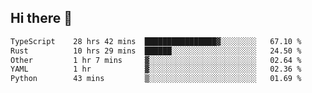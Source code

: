 ## Hi there 👋

<!--
**whirlun/whirlun** is a ✨ _special_ ✨ repository because its `README.md` (this file) appears on your GitHub profile.

Here are some ideas to get you started:

- 🔭 I’m currently working on ...
- 🌱 I’m currently learning ...
- 👯 I’m looking to collaborate on ...
- 🤔 I’m looking for help with ...
- 💬 Ask me about ...
- 📫 How to reach me: ...
- 😄 Pronouns: ...
- ⚡ Fun fact: ...
-->
<!--START_SECTION:waka-->

```txt
TypeScript    28 hrs 42 mins  ████████████████▓░░░░░░░░   67.10 %
Rust          10 hrs 29 mins  ██████░░░░░░░░░░░░░░░░░░░   24.50 %
Other         1 hr 7 mins     ▓░░░░░░░░░░░░░░░░░░░░░░░░   02.64 %
YAML          1 hr            ▓░░░░░░░░░░░░░░░░░░░░░░░░   02.36 %
Python        43 mins         ▒░░░░░░░░░░░░░░░░░░░░░░░░   01.69 %
```

<!--END_SECTION:waka-->
